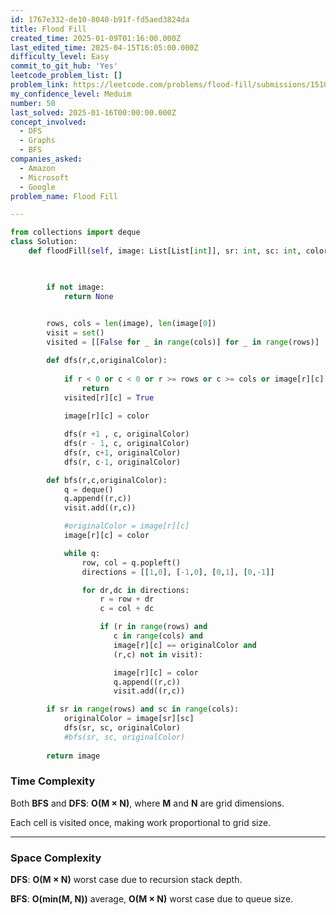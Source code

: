 ```yaml
---
id: 1767e332-de10-8040-b91f-fd5aed3824da
title: Flood Fill
created_time: 2025-01-09T01:16:00.000Z
last_edited_time: 2025-04-15T16:05:00.000Z
difficulty_level: Easy
commit_to_git_hub: 'Yes'
leetcode_problem_list: []
problem_link: https://leetcode.com/problems/flood-fill/submissions/1510910192/
my_confidence_level: Meduim
number: 50
last_solved: 2025-01-16T00:00:00.000Z
concept_involved:
  - DFS
  - Graphs
  - BFS
companies_asked:
  - Amazon
  - Microsoft
  - Google
problem_name: Flood Fill

---
```


```python
from collections import deque
class Solution:
    def floodFill(self, image: List[List[int]], sr: int, sc: int, color: int) -> List[List[int]]:
        


        if not image: 
            return None
        

        rows, cols = len(image), len(image[0])
        visit = set()
        visited = [[False for _ in range(cols)] for _ in range(rows)]

        def dfs(r,c,originalColor): 
            
            if r < 0 or c < 0 or r >= rows or c >= cols or image[r][c] != originalColor or visited[r][c]: 
                return
            visited[r][c] = True
            
            image[r][c] = color

            dfs(r +1 , c, originalColor)
            dfs(r - 1, c, originalColor)
            dfs(r, c+1, originalColor)
            dfs(r, c-1, originalColor)

        def bfs(r,c,originalColor): 
            q = deque()
            q.append((r,c))
            visit.add((r,c))

            #originalColor = image[r][c]
            image[r][c] = color

            while q: 
                row, col = q.popleft()
                directions = [[1,0], [-1,0], [0,1], [0,-1]]

                for dr,dc in directions: 
                    r = row + dr
                    c = col + dc

                    if (r in range(rows) and 
                       c in range(cols) and
                       image[r][c] == originalColor and
                       (r,c) not in visit): 

                       image[r][c] = color
                       q.append((r,c))
                       visit.add((r,c))

        if sr in range(rows) and sc in range(cols): 
            originalColor = image[sr][sc]
            dfs(sr, sc, originalColor)
            #bfs(sr, sc, originalColor)
        
        return image


```

### **Time Complexity**

Both **BFS** and **DFS**: **O(M × N)**, where **M** and **N** are grid dimensions.

Each cell is visited once, making work proportional to grid size.

***

### **Space Complexity**

**DFS**: **O(M × N)** worst case due to recursion stack depth.

**BFS**: **O(min(M, N))** average, **O(M × N)** worst case due to queue size.
